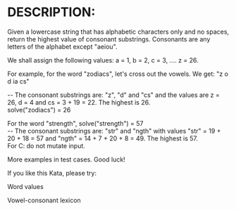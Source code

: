 # DESCRIPTION:
Given a lowercase string that has alphabetic characters only and no spaces, return the highest value of consonant substrings. Consonants are any letters of the alphabet except "aeiou".  

We shall assign the following values: a = 1, b = 2, c = 3, .... z = 26.  

For example, for the word "zodiacs", let's cross out the vowels. We get: "z o d ia cs"

-- The consonant substrings are: "z", "d" and "cs" and the values are z = 26, d = 4 and cs = 3 + 19 = 22. The highest is 26.  
solve("zodiacs") = 26

For the word "strength", solve("strength") = 57  
-- The consonant substrings are: "str" and "ngth" with values "str" = 19 + 20 + 18 = 57 and "ngth" = 14 + 7 + 20 + 8 = 49. The highest is 57.  
For C: do not mutate input.  

More examples in test cases. Good luck!  

If you like this Kata, please try:  

Word values  

Vowel-consonant lexicon  

